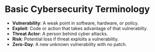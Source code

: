 # Basic Cybersecurity Terminology
- **Vulnerability**: A weak point in software, hardware, or policy.
- **Exploit**: Code or action that takes advantage of that vulnerabilty.
- **Threat Actor**: A person behind cyber attacks.
- **Risk**: Potential loss if threat exploits a vulnerability.
- **Zero-Day**: A new unknown vulnerability with no patch.